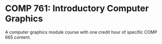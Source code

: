 # COMP 761: Introductory Computer Graphics

A computer graphics module course with one credit hour of specific COMP 665 content.